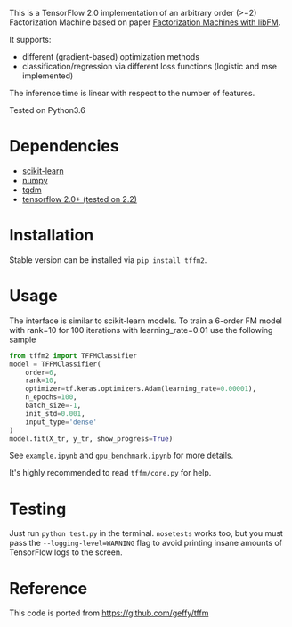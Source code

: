 This is a TensorFlow 2.0 implementation of an arbitrary order (>=2) Factorization Machine based on paper [Factorization Machines with libFM](http://dl.acm.org/citation.cfm?doid=2168752.2168771).

It supports:
* different (gradient-based) optimization methods
* classification/regression via different loss functions (logistic and mse implemented)

The inference time is linear with respect to the number of features.

Tested on Python3.6


# Dependencies
* [scikit-learn](http://scikit-learn.org/stable/)
* [numpy](http://www.numpy.org/)
* [tqdm](https://github.com/tqdm/tqdm)
* [tensorflow 2.0+ (tested on 2.2)](https://www.tensorflow.org/)

# Installation
Stable version can be installed via `pip install tffm2`. 

# Usage
The interface is similar to scikit-learn models. To train a 6-order FM model with rank=10 for 100 iterations with learning_rate=0.01 use the following sample
```python
from tffm2 import TFFMClassifier
model = TFFMClassifier(
    order=6,
    rank=10,
    optimizer=tf.keras.optimizers.Adam(learning_rate=0.00001),
    n_epochs=100,
    batch_size=-1,
    init_std=0.001,
    input_type='dense'
)
model.fit(X_tr, y_tr, show_progress=True)
```

See `example.ipynb` and `gpu_benchmark.ipynb` for more details.

It's highly recommended to read `tffm/core.py` for help.


# Testing
Just run ```python test.py``` in the terminal. ```nosetests``` works too, but you must pass the `--logging-level=WARNING` flag to avoid printing insane amounts of TensorFlow logs to the screen.


# Reference
This code is ported from https://github.com/geffy/tffm
```
